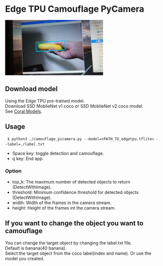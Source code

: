 # Edge TPU Camouflage PyCamera

![Image](g3doc/img/output.gif)

## Download model
Using the Edge TPU pre-trained model.<br>
Download SSD MoblieNet v1 coco or SSD MoblieNet v2 coco model.<br>
See [Coral Models](https://coral.withgoogle.com/models/).

## Usage
``` $ python3 ./camouflage_picamera.py --model=<PATH_TO_edgetpu.tflite> --label=./label.txt```

 - Space key: toggle detection and camouflage.
 - q key: End app.

 ### Option
 - top_k: The maximum number of detected objects to return (DetectWithImage).
 - threshold: Minimum confidence threshold for detected objects (DetectWithImage).
 - width:  Width of the frames in the camera stream.
 - height: Height of the frames int the camera stream.

## If you want to change the object you want to camouflage
You can change the target object by changing the label.txt file.<br>
Default is banana(40 banana). <br>
Select the target object from the coco label(index and name). Or use the model you created.
